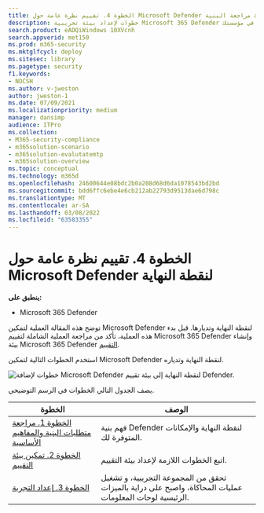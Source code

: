 ```yaml
---
title: الخطوة 4. تقييم نظرة عامة حول Microsoft Defender لنقطة النهاية، بما في ذلك مراجعة البنية
description: خطوات لإعداد بيئة تجريبية Microsoft 365 Defender تجريبية. اختبر تجربة كيفية تصميم حل الأمان لحماية الأجهزة والهوية والبيانات والتطبيقات في مؤسستك.
search.product: eADQiWindows 10XVcnh
search.appverid: met150
ms.prod: m365-security
ms.mktglfcycl: deploy
ms.sitesec: library
ms.pagetype: security
f1.keywords:
- NOCSH
ms.author: v-jweston
author: jweston-1
ms.date: 07/09/2021
ms.localizationpriority: medium
manager: dansimp
audience: ITPro
ms.collection:
- M365-security-compliance
- m365solution-scenario
- m365solution-evalutatemtp
- m365solution-overview
ms.topic: conceptual
ms.technology: m365d
ms.openlocfilehash: 24600644e08bdc2b0a208d68d6da1078543bd2bd
ms.sourcegitcommit: bdd6ffc6ebe4e6cb212ab22793d9513dae6d798c
ms.translationtype: MT
ms.contentlocale: ar-SA
ms.lasthandoff: 03/08/2022
ms.locfileid: "63583355"
---
```

# <a name="step-4-evaluate-microsoft-defender-for-endpoint-overview"></a>الخطوة 4. تقييم نظرة عامة حول Microsoft Defender لنقطة النهاية

**ينطبق على:**

- Microsoft 365 Defender


توضح هذه المقالة العملية لتمكين Microsoft Defender لنقطة النهاية وتديارها. قبل بدء هذه العملية، تأكد من مراجعة العملية الشاملة لتقييم Microsoft 365 Defender وإنشاء بيئة Microsoft 365 Defender [التقييم](eval-create-eval-environment.md).[](eval-overview.md) 
<br>

استخدم الخطوات التالية لتمكين Microsoft Defender لنقطة النهاية وتدياره.

![خطوات لإضافة Microsoft Defender لنقطة النهاية إلى بيئة تقييم Defender.](../../media/defender/m365-defender-endpoint-eval-steps.png)


يصف الجدول التالي الخطوات في الرسم التوضيحي.

 |الخطوة   |الوصف
|---------|---------|
| [الخطوة 1. مراجعة متطلبات البنية والمفاهيم الأساسية](eval-defender-endpoint-architecture.md)    | فهم بنية Defender لنقطة النهاية والإمكانات المتوفرة لك.       |
|[الخطوة 2. تمكين بيئة التقييم](eval-defender-endpoint-enable-eval.md)     |   اتبع الخطوات اللازمة لإعداد بيئة التقييم.      |
|[الخطوة 3. إعداد التجربة ](eval-defender-endpoint-pilot.md)    |    تحقق من المجموعة التجريبية، و تشغيل عمليات المحاكاة، واصبح على دراية بالميزات الرئيسية لوحات المعلومات.     |


